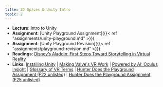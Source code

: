 ```yaml
---
title: 3D Spaces & Unity Intro
topic: 2
---
```

- **Lecture**: Intro to Unity
- **Assignment**: [Unity Playground Assignment]({{< ref "assignments/unity-playground.md" >}})
- **Assignment**: [Unity Playground Revision]({{< ref "assignments/playground-revision.md" >}})
- **Readings**: [Disney’s Aladdin: First Steps Toward Storytelling in Virtual Reality](https://dl.acm.org/doi/pdf/10.1145/237170.237257)
- **Links**: [Installing Unity](https://guidebook.hdyar.com/unity-starting/setup/installing-unity/) | [Making Valve's VR Work](https://www.youtube.com/watch?v=75ZytcYANTA) | [Powered by AI: Oculus Insight](https://ai.facebook.com/blog/powered-by-ai-oculus-insight/) | [Glossary of VR Terms](https://impr.hdyar.com/glossary/index.html) |  [Hunter Does the Playground Assignment (F22 unlisted)](https://youtu.be/TTPpxI2c45E) | [Hunter Does the Playground Assignment (F25 unlisted)](https://youtu.be/xEDJ-SP9zAc)

